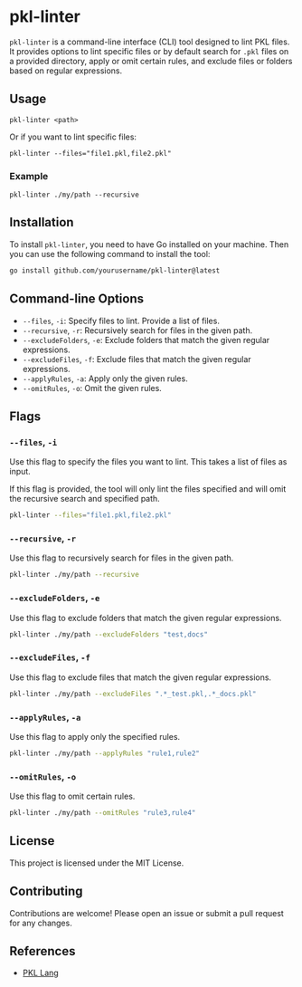 # pkl-linter

`pkl-linter` is a command-line interface (CLI) tool designed to lint PKL files. It provides options to lint specific 
files or by default search for `.pkl` files on a provided directory, apply or omit certain rules, and exclude files or 
folders based on regular expressions.

## Usage

```
pkl-linter <path>
```

Or if you want to lint specific files:

```
pkl-linter --files="file1.pkl,file2.pkl"
```

### Example

```
pkl-linter ./my/path --recursive
```

## Installation

To install `pkl-linter`, you need to have Go installed on your machine. Then you can use the following command to 
install the tool:

```sh
go install github.com/yourusername/pkl-linter@latest
```

## Command-line Options

- `--files`, `-i`: Specify files to lint. Provide a list of files.
- `--recursive`, `-r`: Recursively search for files in the given path.
- `--excludeFolders`, `-e`: Exclude folders that match the given regular expressions.
- `--excludeFiles`, `-f`: Exclude files that match the given regular expressions.
- `--applyRules`, `-a`: Apply only the given rules.
- `--omitRules`, `-o`: Omit the given rules.

## Flags

### `--files`, `-i`

Use this flag to specify the files you want to lint. This takes a list of files as input.

If this flag is provided, the tool will only lint the files specified and will omit the recursive search and specified 
path.

```sh
pkl-linter --files="file1.pkl,file2.pkl"
```

### `--recursive`, `-r`

Use this flag to recursively search for files in the given path.

```sh
pkl-linter ./my/path --recursive
```

### `--excludeFolders`, `-e`

Use this flag to exclude folders that match the given regular expressions.

```sh
pkl-linter ./my/path --excludeFolders "test,docs"
```

### `--excludeFiles`, `-f`

Use this flag to exclude files that match the given regular expressions.

```sh
pkl-linter ./my/path --excludeFiles ".*_test.pkl,.*_docs.pkl"
```

### `--applyRules`, `-a`

Use this flag to apply only the specified rules.

```sh
pkl-linter ./my/path --applyRules "rule1,rule2"
```

### `--omitRules`, `-o`

Use this flag to omit certain rules.

```sh
pkl-linter ./my/path --omitRules "rule3,rule4"
```

## License

This project is licensed under the MIT License.

## Contributing

Contributions are welcome! Please open an issue or submit a pull request for any changes.

## References

- [PKL Lang](https://pkl-lang.org/index.html)
